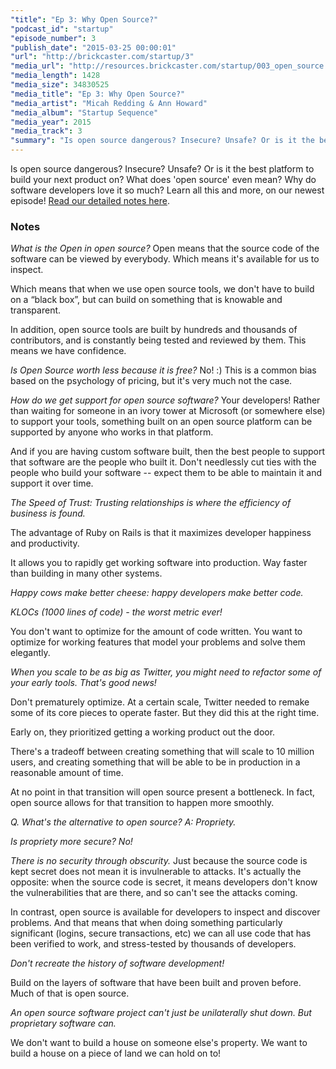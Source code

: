```yaml
---
"title": "Ep 3: Why Open Source?"
"podcast_id": "startup"
"episode_number": 3
"publish_date": "2015-03-25 00:00:01"
"url": "http://brickcaster.com/startup/3"
"media_url": "http://resources.brickcaster.com/startup/003_open_source.mp3"
"media_length": 1428
"media_size": 34830525
"media_title": "Ep 3: Why Open Source?"
"media_artist": "Micah Redding & Ann Howard"
"media_album": "Startup Sequence"
"media_year": 2015
"media_track": 3
"summary": "Is open source dangerous? Insecure? Unsafe? Or is it the best platform to build your next product on? What does 'open source' even mean? Why do software developers love it so much? Learn all this and more, on our newest episode!"
---
```


Is open source dangerous? Insecure? Unsafe? Or is it the best platform to build your next product on? What does 'open source' even mean? Why do software developers love it so much? Learn all this and more, on our newest episode! [Read our detailed notes here](http://brickcaster.com/startup/3).

### Notes

*What is the Open in open source?*
Open means that the source code of the software can be viewed by everybody. Which means it's available for us to inspect.

Which means that when we use open source tools, we don't have to build on a “black box”, but can build on something that is knowable and transparent.

In addition, open source tools are built by hundreds and thousands of contributors, and is constantly being tested and reviewed by them. This means we have confidence.

*Is Open Source worth less because it is free?*
No! :) This is a common bias based on the psychology of pricing, but it's very much not the case.

*How do we get support for open source software?*
Your developers! Rather than waiting for someone in an ivory tower at Microsoft (or somewhere else) to support your tools, something built on an open source platform can be supported by anyone who works in that platform.

And if you are having custom software built, then the best people to support that software are the people who built it. Don't needlessly cut ties with the people who build your software -- expect them to be able to maintain it and support it over time.

*The Speed of Trust: Trusting relationships is where the efficiency of business is found.*

The advantage of Ruby on Rails is that it maximizes developer happiness and productivity.

It allows you to rapidly get working software into production. Way faster than building in many other systems.

*Happy cows make better cheese: happy developers make better code.*

*KLOCs (1000 lines of code) - the worst metric ever!*

You don't want to optimize for the amount of code written. You want to optimize for working features that model your problems and solve them elegantly.

*When you scale to be as big as Twitter, you might need to refactor some of your early tools. That's good news!*

Don't prematurely optimize. At a certain scale, Twitter needed to remake some of its core pieces to operate faster. But they did this at the right time.

Early on, they prioritized getting a working product out the door.

There's a tradeoff between creating something that will scale to 10 million users, and creating something that will be able to be in production in a reasonable amount of time.

At no point in that transition will open source present a bottleneck. In fact, open source allows for that transition to happen more smoothly.

*Q. What's the alternative to open source? A: Propriety.*

*Is propriety more secure? No!*

*There is no security through obscurity.* Just because the source code is kept secret does not mean it is invulnerable to attacks. It's actually the opposite: when the source code is secret, it means developers don't know the vulnerabilities that are there, and so can't see the attacks coming.

In contrast, open source is available for developers to inspect and discover problems. And that means that when doing something particularly significant (logins, secure transactions, etc) we can all use code that has been verified to work, and stress-tested by thousands of developers.

*Don't recreate the history of software development!*

Build on the layers of software that have been built and proven before. Much of that is open source.

*An open source software project can't just be unilaterally shut down. But proprietary software can.*

We don't want to build a house on someone else's property. We want to build a house on a piece of land we can hold on to!
